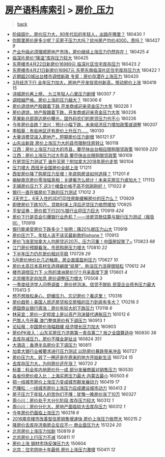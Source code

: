 [房产语料库索引](../../README.md)  > [房价_压力](房价_压力.md)
====
> [back](../README.md)

- [阶级固化，房价压力大，90年代后的年轻人，出路在哪里？](http://jkwz.applinzi.com/ittc/7097775218296882182.html#%E9%98%B6%E7%BA%A7%E5%9B%BA%E5%8C%96%EF%BC%8C%E6%88%BF%E4%BB%B7%E5%8E%8B%E5%8A%9B%E5%A4%A7%EF%BC%8C90%E5%B9%B4%E4%BB%A3%E5%90%8E%E7%9A%84%E5%B9%B4%E8%BD%BB%E4%BA%BA%EF%BC%8C%E5%87%BA%E8%B7%AF%E5%9C%A8%E5%93%AA%E9%87%8C%EF%BC%9F) 180430 *1* 
- [你那里房价是多少呢？买房子压力大吗？钦州房产均价4000，贵吗？](http://jkwz.applinzi.com/ittc/7096727072078824455.html#%E4%BD%A0%E9%82%A3%E9%87%8C%E6%88%BF%E4%BB%B7%E6%98%AF%E5%A4%9A%E5%B0%91%E5%91%A2%EF%BC%9F%E4%B9%B0%E6%88%BF%E5%AD%90%E5%8E%8B%E5%8A%9B%E5%A4%A7%E5%90%97%EF%BC%9F%E9%92%A6%E5%B7%9E%E6%88%BF%E4%BA%A7%E5%9D%87%E4%BB%B74000%EF%BC%8C%E8%B4%B5%E5%90%97%EF%BC%9F) 180427 *9* 
- [产业升级必须理顺房地产市场，房价继续上涨压力仍然存在！](http://jkwz.applinzi.com/ittc/7095853879583573009.html#%E4%BA%A7%E4%B8%9A%E5%8D%87%E7%BA%A7%E5%BF%85%E9%A1%BB%E7%90%86%E9%A1%BA%E6%88%BF%E5%9C%B0%E4%BA%A7%E5%B8%82%E5%9C%BA%EF%BC%8C%E6%88%BF%E4%BB%B7%E7%BB%A7%E7%BB%AD%E4%B8%8A%E6%B6%A8%E5%8E%8B%E5%8A%9B%E4%BB%8D%E7%84%B6%E5%AD%98%E5%9C%A8%EF%BC%81) 180425 *4* 
- [临深片房价“降温”库存压力较大](http://jkwz.applinzi.com/ittc/7095801180414542855.html#%E4%B8%B4%E6%B7%B1%E7%89%87%E6%88%BF%E4%BB%B7%E2%80%9C%E9%99%8D%E6%B8%A9%E2%80%9D%E5%BA%93%E5%AD%98%E5%8E%8B%E5%8A%9B%E8%BE%83%E5%A4%A7) 180425  
- [东莞楼市4月22日新房价16989元 临深片区住宅库存压力](http://jkwz.applinzi.com/ittc/7095137533921068039.html#%E4%B8%9C%E8%8E%9E%E6%A5%BC%E5%B8%824%E6%9C%8822%E6%97%A5%E6%96%B0%E6%88%BF%E4%BB%B716989%E5%85%83+%E4%B8%B4%E6%B7%B1%E7%89%87%E5%8C%BA%E4%BD%8F%E5%AE%85%E5%BA%93%E5%AD%98%E5%8E%8B%E5%8A%9B) 180423 *2* 
- [东莞楼市4月21日新房价16967元 东莞东南临深片区住宅库存压力大](http://jkwz.applinzi.com/ittc/7094590101298611211.html#%E4%B8%9C%E8%8E%9E%E6%A5%BC%E5%B8%824%E6%9C%8821%E6%97%A5%E6%96%B0%E6%88%BF%E4%BB%B716967%E5%85%83+%E4%B8%9C%E8%8E%9E%E4%B8%9C%E5%8D%97%E4%B8%B4%E6%B7%B1%E7%89%87%E5%8C%BA%E4%BD%8F%E5%AE%85%E5%BA%93%E5%AD%98%E5%8E%8B%E5%8A%9B%E5%A4%A7) 180422 *1* 
- [近期超20城出台楼市调控新政 专家：房价存潜在上涨压力](http://jkwz.applinzi.com/ittc/7093994458507117578.html#%E8%BF%91%E6%9C%9F%E8%B6%8520%E5%9F%8E%E5%87%BA%E5%8F%B0%E6%A5%BC%E5%B8%82%E8%B0%83%E6%8E%A7%E6%96%B0%E6%94%BF+%E4%B8%93%E5%AE%B6%EF%BC%9A%E6%88%BF%E4%BB%B7%E5%AD%98%E6%BD%9C%E5%9C%A8%E4%B8%8A%E6%B6%A8%E5%8E%8B%E5%8A%9B) 180420  
- [3月经济下行 全年压力加大，房地产开发投资创新高，带动房价上涨](http://jkwz.applinzi.com/ittc/7093626981306598417.html#3%E6%9C%88%E7%BB%8F%E6%B5%8E%E4%B8%8B%E8%A1%8C+%E5%85%A8%E5%B9%B4%E5%8E%8B%E5%8A%9B%E5%8A%A0%E5%A4%A7%EF%BC%8C%E6%88%BF%E5%9C%B0%E4%BA%A7%E5%BC%80%E5%8F%91%E6%8A%95%E8%B5%84%E5%88%9B%E6%96%B0%E9%AB%98%EF%BC%8C%E5%B8%A6%E5%8A%A8%E6%88%BF%E4%BB%B7%E4%B8%8A%E6%B6%A8) 180419 *15* 
- [浔城房价再上榜， 九江年轻人心里压力剧增](http://jkwz.applinzi.com/ittc/7077769805572867082.html#%E6%B5%94%E5%9F%8E%E6%88%BF%E4%BB%B7%E5%86%8D%E4%B8%8A%E6%A6%9C%EF%BC%8C+%E4%B9%9D%E6%B1%9F%E5%B9%B4%E8%BD%BB%E4%BA%BA%E5%BF%83%E9%87%8C%E5%8E%8B%E5%8A%9B%E5%89%A7%E5%A2%9E) 180307 *7* 
- [调控越严格，房价上涨的压力越大？](http://jkwz.applinzi.com/ittc/7077462769895212043.html#%E8%B0%83%E6%8E%A7%E8%B6%8A%E4%B8%A5%E6%A0%BC%EF%BC%8C%E6%88%BF%E4%BB%B7%E4%B8%8A%E6%B6%A8%E7%9A%84%E5%8E%8B%E5%8A%9B%E8%B6%8A%E5%A4%A7%EF%BC%9F) 180306 *6* 
- [房价退烧地产股跟着下跌 开发商或迎来资金压力大年](http://jkwz.applinzi.com/ittc/7074530794989421585.html#%E6%88%BF%E4%BB%B7%E9%80%80%E7%83%A7%E5%9C%B0%E4%BA%A7%E8%82%A1%E8%B7%9F%E7%9D%80%E4%B8%8B%E8%B7%8C+%E5%BC%80%E5%8F%91%E5%95%86%E6%88%96%E8%BF%8E%E6%9D%A5%E8%B5%84%E9%87%91%E5%8E%8B%E5%8A%9B%E5%A4%A7%E5%B9%B4) 180226 *1* 
- [房价退烧，地产股跟着下跌，开发商或迎来资金压力大年](http://jkwz.applinzi.com/ittc/7074502489716294663.html#%E6%88%BF%E4%BB%B7%E9%80%80%E7%83%A7%EF%BC%8C%E5%9C%B0%E4%BA%A7%E8%82%A1%E8%B7%9F%E7%9D%80%E4%B8%8B%E8%B7%8C%EF%BC%8C%E5%BC%80%E5%8F%91%E5%95%86%E6%88%96%E8%BF%8E%E6%9D%A5%E8%B5%84%E9%87%91%E5%8E%8B%E5%8A%9B%E5%A4%A7%E5%B9%B4) 180226  
- [苹果新总部周边房价曝光，国外码农们的房贷压力也不小](http://jkwz.applinzi.com/ittc/7074417934573503494.html#%E8%8B%B9%E6%9E%9C%E6%96%B0%E6%80%BB%E9%83%A8%E5%91%A8%E8%BE%B9%E6%88%BF%E4%BB%B7%E6%9B%9D%E5%85%89%EF%BC%8C%E5%9B%BD%E5%A4%96%E7%A0%81%E5%86%9C%E4%BB%AC%E7%9A%84%E6%88%BF%E8%B4%B7%E5%8E%8B%E5%8A%9B%E4%B9%9F%E4%B8%8D%E5%B0%8F) 180226  
- [今年房价会跌？法兴：预计小幅下跌，未来经济压力增加政策或调整](http://jkwz.applinzi.com/ittc/7067330686354981899.html#%E4%BB%8A%E5%B9%B4%E6%88%BF%E4%BB%B7%E4%BC%9A%E8%B7%8C%EF%BC%9F%E6%B3%95%E5%85%B4%EF%BC%9A%E9%A2%84%E8%AE%A1%E5%B0%8F%E5%B9%85%E4%B8%8B%E8%B7%8C%EF%BC%8C%E6%9C%AA%E6%9D%A5%E7%BB%8F%E6%B5%8E%E5%8E%8B%E5%8A%9B%E5%A2%9E%E5%8A%A0%E6%94%BF%E7%AD%96%E6%88%96%E8%B0%83%E6%95%B4) 180207  
- [李稻葵：有些地区还有房价上升压力……](http://jkwz.applinzi.com/ittc/7064463652747215882.html#%E6%9D%8E%E7%A8%BB%E8%91%B5%EF%BC%9A%E6%9C%89%E4%BA%9B%E5%9C%B0%E5%8C%BA%E8%BF%98%E6%9C%89%E6%88%BF%E4%BB%B7%E4%B8%8A%E5%8D%87%E5%8E%8B%E5%8A%9B%E2%80%A6%E2%80%A6) 180130  
- [大量消费贷进入房地产，短期房价压力剧增](http://jkwz.applinzi.com/ittc/7061162459065222161.html#%E5%A4%A7%E9%87%8F%E6%B6%88%E8%B4%B9%E8%B4%B7%E8%BF%9B%E5%85%A5%E6%88%BF%E5%9C%B0%E4%BA%A7%EF%BC%8C%E7%9F%AD%E6%9C%9F%E6%88%BF%E4%BB%B7%E5%8E%8B%E5%8A%9B%E5%89%A7%E5%A2%9E) 180121 *57* 
- [山东出新政 房价上涨压力大的县市限制住房转让](http://jkwz.applinzi.com/ittc/7059843763310953489.html#%E5%B1%B1%E4%B8%9C%E5%87%BA%E6%96%B0%E6%94%BF+%E6%88%BF%E4%BB%B7%E4%B8%8A%E6%B6%A8%E5%8E%8B%E5%8A%9B%E5%A4%A7%E7%9A%84%E5%8E%BF%E5%B8%82%E9%99%90%E5%88%B6%E4%BD%8F%E6%88%BF%E8%BD%AC%E8%AE%A9) 180118  
- [江西：房价上涨压力过大的市县，要尽快出台相应限购限贷政策](http://jkwz.applinzi.com/ittc/7056613094418023440.html#%E6%B1%9F%E8%A5%BF%EF%BC%9A%E6%88%BF%E4%BB%B7%E4%B8%8A%E6%B6%A8%E5%8E%8B%E5%8A%9B%E8%BF%87%E5%A4%A7%E7%9A%84%E5%B8%82%E5%8E%BF%EF%BC%8C%E8%A6%81%E5%B0%BD%E5%BF%AB%E5%87%BA%E5%8F%B0%E7%9B%B8%E5%BA%94%E9%99%90%E8%B4%AD%E9%99%90%E8%B4%B7%E6%94%BF%E7%AD%96) 180109 *220* 
- [江西：房价上涨压力过大市县 要尽快出台限购限贷政策](http://jkwz.applinzi.com/ittc/7056538300465021963.html#%E6%B1%9F%E8%A5%BF%EF%BC%9A%E6%88%BF%E4%BB%B7%E4%B8%8A%E6%B6%A8%E5%8E%8B%E5%8A%9B%E8%BF%87%E5%A4%A7%E5%B8%82%E5%8E%BF+%E8%A6%81%E5%B0%BD%E5%BF%AB%E5%87%BA%E5%8F%B0%E9%99%90%E8%B4%AD%E9%99%90%E8%B4%B7%E6%94%BF%E7%AD%96) 180109  
- [在房贷压力测试下 谁在买房？附加拿大2018年房价走势](http://jkwz.applinzi.com/ittc/7054731264853017606.html#%E5%9C%A8%E6%88%BF%E8%B4%B7%E5%8E%8B%E5%8A%9B%E6%B5%8B%E8%AF%95%E4%B8%8B+%E8%B0%81%E5%9C%A8%E4%B9%B0%E6%88%BF%EF%BC%9F%E9%99%84%E5%8A%A0%E6%8B%BF%E5%A4%A72018%E5%B9%B4%E6%88%BF%E4%BB%B7%E8%B5%B0%E5%8A%BF) 180104  
- [压力增大 西班牙全国房价全部上涨](http://jkwz.applinzi.com/ittc/7045752162515158033.html#%E5%8E%8B%E5%8A%9B%E5%A2%9E%E5%A4%A7+%E8%A5%BF%E7%8F%AD%E7%89%99%E5%85%A8%E5%9B%BD%E6%88%BF%E4%BB%B7%E5%85%A8%E9%83%A8%E4%B8%8A%E6%B6%A8) 171211  
- [西安房价降了购房压力反增！年底购房该如何选择？](http://jkwz.applinzi.com/ittc/7042128541238428689.html#%E8%A5%BF%E5%AE%89%E6%88%BF%E4%BB%B7%E9%99%8D%E4%BA%86%E8%B4%AD%E6%88%BF%E5%8E%8B%E5%8A%9B%E5%8F%8D%E5%A2%9E%EF%BC%81%E5%B9%B4%E5%BA%95%E8%B4%AD%E6%88%BF%E8%AF%A5%E5%A6%82%E4%BD%95%E9%80%89%E6%8B%A9%EF%BC%9F) 171201 *6* 
- [揭秘南京房价零涨幅真相：关键看怎么统计！未来买房压力或加大？](http://jkwz.applinzi.com/ittc/7035464644892820497.html#%E6%8F%AD%E7%A7%98%E5%8D%97%E4%BA%AC%E6%88%BF%E4%BB%B7%E9%9B%B6%E6%B6%A8%E5%B9%85%E7%9C%9F%E7%9B%B8%EF%BC%9A%E5%85%B3%E9%94%AE%E7%9C%8B%E6%80%8E%E4%B9%88%E7%BB%9F%E8%AE%A1%EF%BC%81%E6%9C%AA%E6%9D%A5%E4%B9%B0%E6%88%BF%E5%8E%8B%E5%8A%9B%E6%88%96%E5%8A%A0%E5%A4%A7%EF%BC%9F) 171113  
- [无锡房价压力下 这3个楼盘价格不高不低刚刚好！](http://jkwz.applinzi.com/ittc/7027169019256374289.html#%E6%97%A0%E9%94%A1%E6%88%BF%E4%BB%B7%E5%8E%8B%E5%8A%9B%E4%B8%8B+%E8%BF%993%E4%B8%AA%E6%A5%BC%E7%9B%98%E4%BB%B7%E6%A0%BC%E4%B8%8D%E9%AB%98%E4%B8%8D%E4%BD%8E%E5%88%9A%E5%88%9A%E5%A5%BD%EF%BC%81) 171022 *8* 
- [银行一直在做房价下跌的压力测试](http://jkwz.applinzi.com/ittc/7023601418571875345.html#%E9%93%B6%E8%A1%8C%E4%B8%80%E7%9B%B4%E5%9C%A8%E5%81%9A%E6%88%BF%E4%BB%B7%E4%B8%8B%E8%B7%8C%E7%9A%84%E5%8E%8B%E5%8A%9B%E6%B5%8B%E8%AF%95) 171012 *3* 
- [3天完工，6天入住的3D打印住房能缓解房价的压力么？](http://jkwz.applinzi.com/ittc/7018785671211385872.html#3%E5%A4%A9%E5%AE%8C%E5%B7%A5%EF%BC%8C6%E5%A4%A9%E5%85%A5%E4%BD%8F%E7%9A%843D%E6%89%93%E5%8D%B0%E4%BD%8F%E6%88%BF%E8%83%BD%E7%BC%93%E8%A7%A3%E6%88%BF%E4%BB%B7%E7%9A%84%E5%8E%8B%E5%8A%9B%E4%B9%88%EF%BC%9F) 170929  
- [即使房价下跌10万，贷款利率上浮后还贷压力依然增加](http://jkwz.applinzi.com/ittc/7017266566394283024.html#%E5%8D%B3%E4%BD%BF%E6%88%BF%E4%BB%B7%E4%B8%8B%E8%B7%8C10%E4%B8%87%EF%BC%8C%E8%B4%B7%E6%AC%BE%E5%88%A9%E7%8E%87%E4%B8%8A%E6%B5%AE%E5%90%8E%E8%BF%98%E8%B4%B7%E5%8E%8B%E5%8A%9B%E4%BE%9D%E7%84%B6%E5%A2%9E%E5%8A%A0) 170925  
- [平安证券：房价若下行20%银行业将压力巨大](http://jkwz.applinzi.com/ittc/7015169641809445904.html#%E5%B9%B3%E5%AE%89%E8%AF%81%E5%88%B8%EF%BC%9A%E6%88%BF%E4%BB%B7%E8%8B%A5%E4%B8%8B%E8%A1%8C20%25%E9%93%B6%E8%A1%8C%E4%B8%9A%E5%B0%86%E5%8E%8B%E5%8A%9B%E5%B7%A8%E5%A4%A7) 170919 *424* 
- [房价下行是否会引爆银行业危机？——涉房贷款估算与银行压力测试（报告III）](http://jkwz.applinzi.com/ittc/7015104263313949712.html#%E6%88%BF%E4%BB%B7%E4%B8%8B%E8%A1%8C%E6%98%AF%E5%90%A6%E4%BC%9A%E5%BC%95%E7%88%86%E9%93%B6%E8%A1%8C%E4%B8%9A%E5%8D%B1%E6%9C%BA%EF%BC%9F%E2%80%94%E2%80%94%E6%B6%89%E6%88%BF%E8%B4%B7%E6%AC%BE%E4%BC%B0%E7%AE%97%E4%B8%8E%E9%93%B6%E8%A1%8C%E5%8E%8B%E5%8A%9B%E6%B5%8B%E8%AF%95%EF%BC%88%E6%8A%A5%E5%91%8AIII%EF%BC%89) 170919  
- [银行能承受房价下跌多少？张明：降20%就压力山大](http://jkwz.applinzi.com/ittc/7014949082387448848.html#%E9%93%B6%E8%A1%8C%E8%83%BD%E6%89%BF%E5%8F%97%E6%88%BF%E4%BB%B7%E4%B8%8B%E8%B7%8C%E5%A4%9A%E5%B0%91%EF%BC%9F%E5%BC%A0%E6%98%8E%EF%BC%9A%E9%99%8D20%25%E5%B0%B1%E5%8E%8B%E5%8A%9B%E5%B1%B1%E5%A4%A7) 170919  
- [房价压力下，年轻人该不该买最新款的iphone？](http://jkwz.applinzi.com/ittc/7012906389431911440.html#%E6%88%BF%E4%BB%B7%E5%8E%8B%E5%8A%9B%E4%B8%8B%EF%BC%8C%E5%B9%B4%E8%BD%BB%E4%BA%BA%E8%AF%A5%E4%B8%8D%E8%AF%A5%E4%B9%B0%E6%9C%80%E6%96%B0%E6%AC%BE%E7%9A%84iphone%EF%BC%9F) 170913  
- [房价飞涨至加拿大人均房贷近20万，压力沉重！中国房奴笑了~](http://jkwz.applinzi.com/ittc/7004976252648424464.html#%E6%88%BF%E4%BB%B7%E9%A3%9E%E6%B6%A8%E8%87%B3%E5%8A%A0%E6%8B%BF%E5%A4%A7%E4%BA%BA%E5%9D%87%E6%88%BF%E8%B4%B7%E8%BF%9120%E4%B8%87%EF%BC%8C%E5%8E%8B%E5%8A%9B%E6%B2%89%E9%87%8D%EF%BC%81%E4%B8%AD%E5%9B%BD%E6%88%BF%E5%A5%B4%E7%AC%91%E4%BA%86%7E) 170823 *68* 
- [江门房价预期看涨，市民购房压力增大](http://jkwz.applinzi.com/ittc/7000085828691559441.html#%E6%B1%9F%E9%97%A8%E6%88%BF%E4%BB%B7%E9%A2%84%E6%9C%9F%E7%9C%8B%E6%B6%A8%EF%BC%8C%E5%B8%82%E6%B0%91%E8%B4%AD%E6%88%BF%E5%8E%8B%E5%8A%9B%E5%A2%9E%E5%A4%A7) 170810 *22* 
- [下半年压力仍在房价相对平稳](http://jkwz.applinzi.com/ittc/6995234723742614545.html#%E4%B8%8B%E5%8D%8A%E5%B9%B4%E5%8E%8B%E5%8A%9B%E4%BB%8D%E5%9C%A8%E6%88%BF%E4%BB%B7%E7%9B%B8%E5%AF%B9%E5%B9%B3%E7%A8%B3) 170728 *29* 
- [5月房价地价比几近触底，房企直面盈利压力](http://jkwz.applinzi.com/ittc/6983724762093061124.html#5%E6%9C%88%E6%88%BF%E4%BB%B7%E5%9C%B0%E4%BB%B7%E6%AF%94%E5%87%A0%E8%BF%91%E8%A7%A6%E5%BA%95%EF%BC%8C%E6%88%BF%E4%BC%81%E7%9B%B4%E9%9D%A2%E7%9B%88%E5%88%A9%E5%8E%8B%E5%8A%9B) 170627 *10* 
- [房价太高日本高材生选择蜗居“纸屋”，称没压力活得很轻松](http://jkwz.applinzi.com/ittc/6978167603699647492.html#%E6%88%BF%E4%BB%B7%E5%A4%AA%E9%AB%98%E6%97%A5%E6%9C%AC%E9%AB%98%E6%9D%90%E7%94%9F%E9%80%89%E6%8B%A9%E8%9C%97%E5%B1%85%E2%80%9C%E7%BA%B8%E5%B1%8B%E2%80%9D%EF%BC%8C%E7%A7%B0%E6%B2%A1%E5%8E%8B%E5%8A%9B%E6%B4%BB%E5%BE%97%E5%BE%88%E8%BD%BB%E6%9D%BE) 170612 *34* 
- [楼市调控压力下 火热的澳洲房价17个月来首度下滑](http://jkwz.applinzi.com/ittc/6974177530910082053.html#%E6%A5%BC%E5%B8%82%E8%B0%83%E6%8E%A7%E5%8E%8B%E5%8A%9B%E4%B8%8B+%E7%81%AB%E7%83%AD%E7%9A%84%E6%BE%B3%E6%B4%B2%E6%88%BF%E4%BB%B717%E4%B8%AA%E6%9C%88%E6%9D%A5%E9%A6%96%E5%BA%A6%E4%B8%8B%E6%BB%91) 170601 *4* 
- [北京楼市定向加息 房价调整压力增大](http://jkwz.applinzi.com/ittc/6965096599347790853.html#%E5%8C%97%E4%BA%AC%E6%A5%BC%E5%B8%82%E5%AE%9A%E5%90%91%E5%8A%A0%E6%81%AF+%E6%88%BF%E4%BB%B7%E8%B0%83%E6%95%B4%E5%8E%8B%E5%8A%9B%E5%A2%9E%E5%A4%A7) 170508 *3* 
- [一季度经济学人问卷调查：房价挤泡沫、信贷不脱轨 民营企业债务压力最大](http://jkwz.applinzi.com/ittc/6956094171659125765.html#%E4%B8%80%E5%AD%A3%E5%BA%A6%E7%BB%8F%E6%B5%8E%E5%AD%A6%E4%BA%BA%E9%97%AE%E5%8D%B7%E8%B0%83%E6%9F%A5%EF%BC%9A%E6%88%BF%E4%BB%B7%E6%8C%A4%E6%B3%A1%E6%B2%AB%E3%80%81%E4%BF%A1%E8%B4%B7%E4%B8%8D%E8%84%B1%E8%BD%A8+%E6%B0%91%E8%90%A5%E4%BC%81%E4%B8%9A%E5%80%BA%E5%8A%A1%E5%8E%8B%E5%8A%9B%E6%9C%80%E5%A4%A7) 170413 *5* 
- [想不想放松身心、舒缓压力、忘记房价？看这里！](http://jkwz.applinzi.com/ittc/6945580450713175044.html#%E6%83%B3%E4%B8%8D%E6%83%B3%E6%94%BE%E6%9D%BE%E8%BA%AB%E5%BF%83%E3%80%81%E8%88%92%E7%BC%93%E5%8E%8B%E5%8A%9B%E3%80%81%E5%BF%98%E8%AE%B0%E6%88%BF%E4%BB%B7%EF%BC%9F%E7%9C%8B%E8%BF%99%E9%87%8C%EF%BC%81) 170316  
- [房价趋势丨美国人民还房贷和交房租的压力到底有多大？](http://jkwz.applinzi.com/ittc/6935178527120049156.html#%E6%88%BF%E4%BB%B7%E8%B6%8B%E5%8A%BF%E4%B8%A8%E7%BE%8E%E5%9B%BD%E4%BA%BA%E6%B0%91%E8%BF%98%E6%88%BF%E8%B4%B7%E5%92%8C%E4%BA%A4%E6%88%BF%E7%A7%9F%E7%9A%84%E5%8E%8B%E5%8A%9B%E5%88%B0%E5%BA%95%E6%9C%89%E5%A4%9A%E5%A4%A7%EF%BC%9F) 170216 *5* 
- [德国商业银行周浩：房价有较大的下跌压力](http://jkwz.applinzi.com/ittc/6924351076609557509.html#%E5%BE%B7%E5%9B%BD%E5%95%86%E4%B8%9A%E9%93%B6%E8%A1%8C%E5%91%A8%E6%B5%A9%EF%BC%9A%E6%88%BF%E4%BB%B7%E6%9C%89%E8%BE%83%E5%A4%A7%E7%9A%84%E4%B8%8B%E8%B7%8C%E5%8E%8B%E5%8A%9B) 170118 *6* 
- [林采宜：房价一定程度上是以资产泡沫替代通胀压力](http://jkwz.applinzi.com/ittc/6888058913726923780.html#%E6%9E%97%E9%87%87%E5%AE%9C%EF%BC%9A%E6%88%BF%E4%BB%B7%E4%B8%80%E5%AE%9A%E7%A8%8B%E5%BA%A6%E4%B8%8A%E6%98%AF%E4%BB%A5%E8%B5%84%E4%BA%A7%E6%B3%A1%E6%B2%AB%E6%9B%BF%E4%BB%A3%E9%80%9A%E8%83%80%E5%8E%8B%E5%8A%9B) 161012 *6* 
- [巴黎人今开幕 澳门整体房价有下调压力](http://jkwz.applinzi.com/ittc/6877289700976493572.html#%E5%B7%B4%E9%BB%8E%E4%BA%BA%E4%BB%8A%E5%BC%80%E5%B9%95+%E6%BE%B3%E9%97%A8%E6%95%B4%E4%BD%93%E6%88%BF%E4%BB%B7%E6%9C%89%E4%B8%8B%E8%B0%83%E5%8E%8B%E5%8A%9B) 160913 *1* 
- [论坛报：中国房价涨幅趋缓 经济增长压力加大](http://jkwz.applinzi.com/ittc/6873555390553392132.html#%E8%AE%BA%E5%9D%9B%E6%8A%A5%EF%BC%9A%E4%B8%AD%E5%9B%BD%E6%88%BF%E4%BB%B7%E6%B6%A8%E5%B9%85%E8%B6%8B%E7%BC%93+%E7%BB%8F%E6%B5%8E%E5%A2%9E%E9%95%BF%E5%8E%8B%E5%8A%9B%E5%8A%A0%E5%A4%A7) 160903  
- [房价PK收入：山东买房压力济南第一青岛第二? 放之全国算适中](http://jkwz.applinzi.com/ittc/6872038872153850884.html#%E6%88%BF%E4%BB%B7PK%E6%94%B6%E5%85%A5%EF%BC%9A%E5%B1%B1%E4%B8%9C%E4%B9%B0%E6%88%BF%E5%8E%8B%E5%8A%9B%E6%B5%8E%E5%8D%97%E7%AC%AC%E4%B8%80%E9%9D%92%E5%B2%9B%E7%AC%AC%E4%BA%8C%3F+%E6%94%BE%E4%B9%8B%E5%85%A8%E5%9B%BD%E7%AE%97%E9%80%82%E4%B8%AD) 160830 *38* 
- [去库存减压力，房价不降全是扯淡](http://jkwz.applinzi.com/ittc/6869974732983763972.html#%E5%8E%BB%E5%BA%93%E5%AD%98%E5%87%8F%E5%8E%8B%E5%8A%9B%EF%BC%8C%E6%88%BF%E4%BB%B7%E4%B8%8D%E9%99%8D%E5%85%A8%E6%98%AF%E6%89%AF%E6%B7%A1) 160824 *351* 
- [大酒店：香港半岛房价无下调压力](http://jkwz.applinzi.com/ittc/6865026035623658500.html#%E5%A4%A7%E9%85%92%E5%BA%97%EF%BC%9A%E9%A6%99%E6%B8%AF%E5%8D%8A%E5%B2%9B%E6%88%BF%E4%BB%B7%E6%97%A0%E4%B8%8B%E8%B0%83%E5%8E%8B%E5%8A%9B) 160811  
- [加拿大银行业被要求进行压力测试 以防房价暴跌带来冲击](http://jkwz.applinzi.com/ittc/6859497140002489349.html#%E5%8A%A0%E6%8B%BF%E5%A4%A7%E9%93%B6%E8%A1%8C%E4%B8%9A%E8%A2%AB%E8%A6%81%E6%B1%82%E8%BF%9B%E8%A1%8C%E5%8E%8B%E5%8A%9B%E6%B5%8B%E8%AF%95+%E4%BB%A5%E9%98%B2%E6%88%BF%E4%BB%B7%E6%9A%B4%E8%B7%8C%E5%B8%A6%E6%9D%A5%E5%86%B2%E5%87%BB) 160727  
- [房价压力大，转了一圈还是在原来的地方开始新生活](http://jkwz.applinzi.com/ittc/6858508307718996996.html#%E6%88%BF%E4%BB%B7%E5%8E%8B%E5%8A%9B%E5%A4%A7%EF%BC%8C%E8%BD%AC%E4%BA%86%E4%B8%80%E5%9C%88%E8%BF%98%E6%98%AF%E5%9C%A8%E5%8E%9F%E6%9D%A5%E7%9A%84%E5%9C%B0%E6%96%B9%E5%BC%80%E5%A7%8B%E6%96%B0%E7%94%9F%E6%B4%BB) 160724 *15* 
- [去库存压力大，为何房价还在涨？](http://jkwz.applinzi.com/ittc/6856861073810129925.html#%E5%8E%BB%E5%BA%93%E5%AD%98%E5%8E%8B%E5%8A%9B%E5%A4%A7%EF%BC%8C%E4%B8%BA%E4%BD%95%E6%88%BF%E4%BB%B7%E8%BF%98%E5%9C%A8%E6%B6%A8%EF%BC%9F) 160720 *2* 
- [标普：料全年内地房价升一成 部分发展商面对销售压力](http://jkwz.applinzi.com/ittc/6838015011590767620.html#%E6%A0%87%E6%99%AE%EF%BC%9A%E6%96%99%E5%85%A8%E5%B9%B4%E5%86%85%E5%9C%B0%E6%88%BF%E4%BB%B7%E5%8D%87%E4%B8%80%E6%88%90+%E9%83%A8%E5%88%86%E5%8F%91%E5%B1%95%E5%95%86%E9%9D%A2%E5%AF%B9%E9%94%80%E5%94%AE%E5%8E%8B%E5%8A%9B) 160530  
- [各省份房价收入比：上海买房压力最大 内蒙古最小](http://jkwz.applinzi.com/ittc/6827892895436506116.html#%E5%90%84%E7%9C%81%E4%BB%BD%E6%88%BF%E4%BB%B7%E6%94%B6%E5%85%A5%E6%AF%94%EF%BC%9A%E4%B8%8A%E6%B5%B7%E4%B9%B0%E6%88%BF%E5%8E%8B%E5%8A%9B%E6%9C%80%E5%A4%A7+%E5%86%85%E8%92%99%E5%8F%A4%E6%9C%80%E5%B0%8F) 160503 *6* 
- [把一线城市房价上涨压力变成城市群发展动力](http://jkwz.applinzi.com/ittc/6822710422775792645.html#%E6%8A%8A%E4%B8%80%E7%BA%BF%E5%9F%8E%E5%B8%82%E6%88%BF%E4%BB%B7%E4%B8%8A%E6%B6%A8%E5%8E%8B%E5%8A%9B%E5%8F%98%E6%88%90%E5%9F%8E%E5%B8%82%E7%BE%A4%E5%8F%91%E5%B1%95%E5%8A%A8%E5%8A%9B) 160419 *17* 
- [巴曙松：一线城市房价上涨压力应成建设城市动力](http://jkwz.applinzi.com/ittc/6820501736162591748.html#%E5%B7%B4%E6%9B%99%E6%9D%BE%EF%BC%9A%E4%B8%80%E7%BA%BF%E5%9F%8E%E5%B8%82%E6%88%BF%E4%BB%B7%E4%B8%8A%E6%B6%A8%E5%8E%8B%E5%8A%9B%E5%BA%94%E6%88%90%E5%BB%BA%E8%AE%BE%E5%9F%8E%E5%B8%82%E5%8A%A8%E5%8A%9B) 160413 *2* 
- [房子压力下年轻人的苦你们不懂：犹豫一晚房价涨了10万](http://jkwz.applinzi.com/ittc/6814219841867088900.html#%E6%88%BF%E5%AD%90%E5%8E%8B%E5%8A%9B%E4%B8%8B%E5%B9%B4%E8%BD%BB%E4%BA%BA%E7%9A%84%E8%8B%A6%E4%BD%A0%E4%BB%AC%E4%B8%8D%E6%87%82%EF%BC%9A%E7%8A%B9%E8%B1%AB%E4%B8%80%E6%99%9A%E6%88%BF%E4%BB%B7%E6%B6%A8%E4%BA%8610%E4%B8%87) 160327  
- [周小川：房价处于大分化阶段 库存压力较大](http://jkwz.applinzi.com/ittc/6808642676622623749.html#%E5%91%A8%E5%B0%8F%E5%B7%9D%EF%BC%9A%E6%88%BF%E4%BB%B7%E5%A4%84%E4%BA%8E%E5%A4%A7%E5%88%86%E5%8C%96%E9%98%B6%E6%AE%B5+%E5%BA%93%E5%AD%98%E5%8E%8B%E5%8A%9B%E8%BE%83%E5%A4%A7) 160312 *1* 
- [周小川：房价分化大，房地产面临较大去库存压力](http://jkwz.applinzi.com/ittc/6808639969555907588.html#%E5%91%A8%E5%B0%8F%E5%B7%9D%EF%BC%9A%E6%88%BF%E4%BB%B7%E5%88%86%E5%8C%96%E5%A4%A7%EF%BC%8C%E6%88%BF%E5%9C%B0%E4%BA%A7%E9%9D%A2%E4%B8%B4%E8%BE%83%E5%A4%A7%E5%8E%BB%E5%BA%93%E5%AD%98%E5%8E%8B%E5%8A%9B) 160312 *1* 
- [今年房价仍面临上涨压力](http://jkwz.applinzi.com/ittc/6800263382275982340.html#%E4%BB%8A%E5%B9%B4%E6%88%BF%E4%BB%B7%E4%BB%8D%E9%9D%A2%E4%B8%B4%E4%B8%8A%E6%B6%A8%E5%8E%8B%E5%8A%9B) 160218 *6* 
- [2016南京楼市改善型住房销售增速快 房价上涨压力依然大](http://jkwz.applinzi.com/ittc/6798958495508464645.html#2016%E5%8D%97%E4%BA%AC%E6%A5%BC%E5%B8%82%E6%94%B9%E5%96%84%E5%9E%8B%E4%BD%8F%E6%88%BF%E9%94%80%E5%94%AE%E5%A2%9E%E9%80%9F%E5%BF%AB+%E6%88%BF%E4%BB%B7%E4%B8%8A%E6%B6%A8%E5%8E%8B%E5%8A%9B%E4%BE%9D%E7%84%B6%E5%A4%A7) 160215 *2* 
- [降房价去库存济南房企反应不一 商业盘压力大](http://jkwz.applinzi.com/ittc/6779385039397848069.html#%E9%99%8D%E6%88%BF%E4%BB%B7%E5%8E%BB%E5%BA%93%E5%AD%98%E6%B5%8E%E5%8D%97%E6%88%BF%E4%BC%81%E5%8F%8D%E5%BA%94%E4%B8%8D%E4%B8%80+%E5%95%86%E4%B8%9A%E7%9B%98%E5%8E%8B%E5%8A%9B%E5%A4%A7) 151224 *20* 
- [北京房价上涨压力加剧](http://jkwz.applinzi.com/ittc/6732258763308090373.html#%E5%8C%97%E4%BA%AC%E6%88%BF%E4%BB%B7%E4%B8%8A%E6%B6%A8%E5%8E%8B%E5%8A%9B%E5%8A%A0%E5%89%A7) 150819 *8* 
- [北京房价上行压力不减](http://jkwz.applinzi.com/ittc/547650615679337070.html#%E5%8C%97%E4%BA%AC%E6%88%BF%E4%BB%B7%E4%B8%8A%E8%A1%8C%E5%8E%8B%E5%8A%9B%E4%B8%8D%E5%87%8F) 150811 *11* 
- [房价上涨 钢材市场反弹压力大](http://jkwz.applinzi.com/ittc/547650611414398667.html#%E6%88%BF%E4%BB%B7%E4%B8%8A%E6%B6%A8+%E9%92%A2%E6%9D%90%E5%B8%82%E5%9C%BA%E5%8F%8D%E5%BC%B9%E5%8E%8B%E5%8A%9B%E5%A4%A7) 150604  
- [北京：住宅供地十年最低 房价上涨压力激增](http://jkwz.applinzi.com/ittc/547650611404282076.html#%E5%8C%97%E4%BA%AC%EF%BC%9A%E4%BD%8F%E5%AE%85%E4%BE%9B%E5%9C%B0%E5%8D%81%E5%B9%B4%E6%9C%80%E4%BD%8E+%E6%88%BF%E4%BB%B7%E4%B8%8A%E6%B6%A8%E5%8E%8B%E5%8A%9B%E6%BF%80%E5%A2%9E) 150411 *12* 
